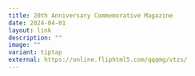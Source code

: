 ```yaml
---
title: 20th Anniversary Commemorative Magazine
date: 2024-04-01
layout: link
description: ""
image: ""
variant: tiptap
external: https://online.fliphtml5.com/qqqmg/vtzs/
---
```

